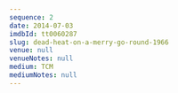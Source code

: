 ```yaml
---
sequence: 2
date: 2014-07-03
imdbId: tt0060287
slug: dead-heat-on-a-merry-go-round-1966
venue: null
venueNotes: null
medium: TCM
mediumNotes: null
---
```


